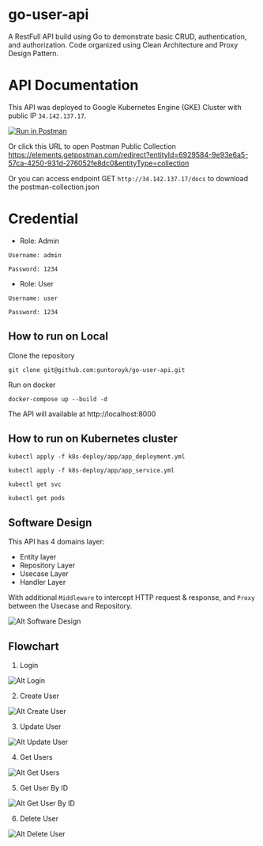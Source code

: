 # go-user-api

A RestFull API build using Go to demonstrate basic CRUD, authentication, and authorization.
Code organized using Clean Architecture and Proxy Design Pattern.

# API Documentation

This API was deployed to Google Kubernetes Engine (GKE) Cluster with public IP `34.142.137.17`.

[![Run in Postman](https://run.pstmn.io/button.svg)](<https://app.getpostman.com/run-collection/6929584-9e93e6a5-57ca-4250-931d-276052fe8dc0?action=collection%2Ffork&collection-url=entityId%3D6929584-9e93e6a5-57ca-4250-931d-276052fe8dc0%26entityType%3Dcollection%26workspaceId%3D376ac51e-7371-4129-b917-abb587ed642f#?env%5BGo%20User%20API%20(prod)%5D=W3sia2V5IjoidXJsIiwidmFsdWUiOiIzNC4xNDIuMTM3LjE3IiwiZW5hYmxlZCI6dHJ1ZSwidHlwZSI6ImRlZmF1bHQiLCJzZXNzaW9uVmFsdWUiOiIzNC4xNDIuMTM3LjE3Iiwic2Vzc2lvbkluZGV4IjowfSx7ImtleSI6InRva2VuIiwidmFsdWUiOiIiLCJlbmFibGVkIjp0cnVlLCJ0eXBlIjoiZGVmYXVsdCIsInNlc3Npb25WYWx1ZSI6IiIsInNlc3Npb25JbmRleCI6MX1d>)

Or click this URL to open Postman Public Collection https://elements.getpostman.com/redirect?entityId=6929584-9e93e6a5-57ca-4250-931d-276052fe8dc0&entityType=collection

Or you can access endpoint GET `http://34.142.137.17/docs` to download the postman-collection.json

# Credential

- Role: Admin

```
Username: admin

Password: 1234
```

- Role: User

```
Username: user

Password: 1234
```

## How to run on Local

Clone the repository

```
git clone git@github.com:guntoroyk/go-user-api.git
```

Run on docker

```
docker-compose up --build -d
```

The API will available at http://localhost:8000

## How to run on Kubernetes cluster

```
kubectl apply -f k8s-deploy/app/app_deployment.yml

kubectl apply -f k8s-deploy/app/app_service.yml

kubectl get svc

kubectl get pods
```

## Software Design

This API has 4 domains layer:

- Entity layer
- Repository Layer
- Usecase Layer
- Handler Layer

With additional `Middleware` to intercept HTTP request & response, and `Proxy` between the Usecase and Repository.

![Alt Software Design](./docs/software-design-diagram.png?raw=true "Software Design")

## Flowchart

1. Login

![Alt Login](./docs/flow-chart-login.png?raw=true "Login")

2. Create User

![Alt Create User](./docs/flow-chart-create-user.png?raw=true "Create User")

3. Update User

![Alt Update User](./docs/flow-chart-update-user.png?raw=true "Update User")

4. Get Users

![Alt Get Users](./docs/flow-chart-get-user.png?raw=true "Get Users")

5. Get User By ID

![Alt Get User By ID](./docs/flow-chart-get-user-by-id.png?raw=true "Get User By ID")

6. Delete User

![Alt Delete User](./docs/flow-chart-delete-user.png?raw=true "Delete User")

